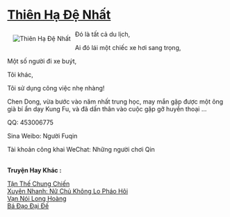 <a href="https://truyenwiki.net/thien-ha-de-nhat.35336/" title="Thiên Hạ Đệ Nhất"><h1>Thiên Hạ Đệ Nhất</h1></a><div style="display:table"><img align="right" style="float: left; padding: 10px;" src="https://truyenwiki.net/a/img/str/src/35336.jpg" alt="Thiên Hạ Đệ Nhất">Đó là tất cả du lịch,<p></p> Ai đó lái một chiếc xe hơi sang trọng,<p></p> Một số người đi xe buýt,<p></p> Tôi khác,<p></p> Tôi sử dụng công việc nhẹ nhàng!<p></p> Chen Dong, vừa bước vào năm nhất trung học, may mắn gặp được một ông già bí ẩn dạy Kung Fu, và đã dấn thân vào cuộc gặp gỡ huyền thoại ...<p></p> QQ: 453006775<p></p> Sina Weibo: Người Fuqin<p></p> Tài khoản công khai WeChat: Những người chơi Qin</div><p><br><b>Truyện Hay Khác :</b></p><a href="https://truyenwiki.net/tan-the-chung-chien.35249/" alt="Tận Thế Chung Chiến">Tận Thế Chung Chiến</a><br/><a href="https://github.com/nownovels/wikidich/tree/master/truyenhay/39160" alt="Xuyên Nhanh: Nữ Chủ Không Lo Pháo Hôi">Xuyên Nhanh: Nữ Chủ Không Lo Pháo Hôi</a><br/><a href="https://sangtacviet.wordpress.com/2020/10/22/van-noi-long-hoang/" alt="Vạn Nói Long Hoàng">Vạn Nói Long Hoàng</a><br/><a href="https://github.com/nownovels/wikidich/tree/master/truyenhay/35527" alt="Bá Đạo Đại Đế">Bá Đạo Đại Đế</a><br/>